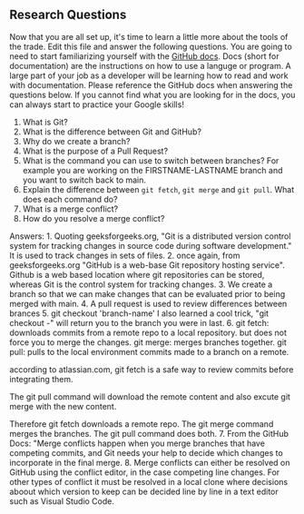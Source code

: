 ## Research Questions 

Now that you are all set up, it's time to learn a little more about the tools of the trade. Edit this file and answer the following questions. You are going to need to start familiarizing yourself with the [GitHub docs](https://docs.github.com/en). Docs (short for documentation) are the instructions on how to use a languge or program. A large part of your job as a developer will be learning how to read and work with documentation. Please reference the GitHub docs when answering the questions below. If you cannot find what you are looking for in the docs, you can always start to practice your Google skills!

1. What is Git?
2. What is the difference between Git and GitHub?
3. Why do we create a branch?
4. What is the purpose of a Pull Request?
5. What is the command you can use to switch between branches? For example you are working on the FIRSTNAME-LASTNAME branch and you want to switch back to main.
6. Explain the difference between `git fetch`, `git merge` and `git pull`. What does each command do?
7. What is a merge conflict?
8. How do you resolve a merge conflict?

Answers:
1.
Quoting geeksforgeeks.org, "Git is a distributed version control system for tracking changes in source code during software development." It is used to track changes in sets of files.
2.
once again, from geeksforgeeks.org "GitHub is a web-base Git repository hosting service".  Github is a web based location where git repositories can be stored, whereas Git is the control system for tracking changes. 
3.
We create a branch so that we can make changes that can be evaluated prior to being merged with main. 
4.
A pull request is used to review differences between brances 
5.
git checkout 'branch-name'
I also learned a cool trick, "git checkout -" will return you to the branch you were in last.
6.
git fetch: downloads commits from a remote repo to a local repository. but does not force you to merge the changes. 
git merge: merges branches together. 
git pull: pulls to the local environment commits made to a branch on a remote.

according to atlassian.com, git fetch is a safe way to review commits before integrating them. 

The git pull command will download the remote content and also excute git merge with the new content. 

Therefore git fetch downloads a remote repo.
The git merge command merges the branches.
The git pull command does both.
7.
From the GitHub Docs: "Merge conflicts happen when you merge branches that have competing commits, and Git needs your help to decide which changes to incorporate in the final merge.
8.
Merge conflicts can either be resolved on GitHub using the conflict editor, in the case competing line changes.  For other types of conflict it must be resolved in a local clone where decisions aboout which version to keep can be decided line by line in a text editor such as Visual Studio Code. 
